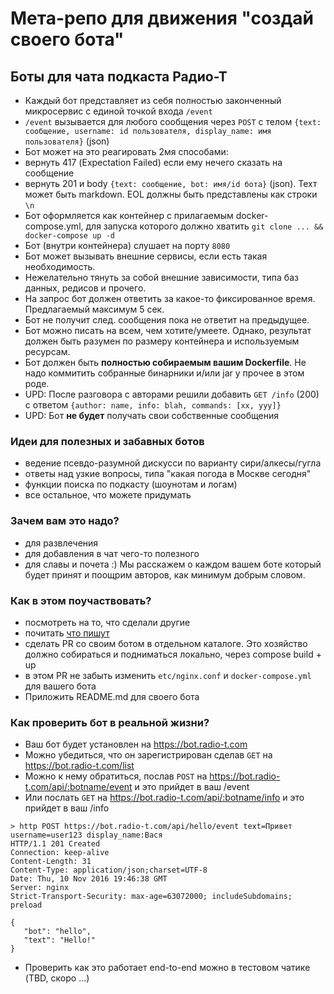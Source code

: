 # Мета-репо для движения "создай своего бота"

## Боты для чата подкаста Радио-Т

- Каждый бот представляет из себя полностью законченный микросервис с единой точкой входа `/event`
- `/event` вызывается для любого сообщения через `POST` с телом `{text: сообщение, username: id пользователя, display_name: имя пользователя}` (json)
- Бот может на это реагировать 2мя способами:
 - вернуть 417 (Expectation Failed) если ему нечего сказать на сообщение
 - вернуть 201 и body `{text: сообщение, bot: имя/id бота}` (json). Техт может быть markdown. EOL должны быть представлены как строки `\n`
- Бот оформляется как контейнер с прилагаемым docker-compose.yml, для запуска которого должно хватить `git clone ... && docker-compose up -d`
- Бот (внутри контейнера) слушает на порту `8080`
- Бот может вызывать внешние сервисы, если есть такая необходимость.
- Нежелательно тянуть за собой внешние зависимости, типа баз данных, редисов и прочего.
- На запрос бот должен ответить за какое-то фиксированное время. Предлагаемый максимум 5 сек.
- Бот не получит след. сообщения пока не ответит на предыдущее.
- Бот можно писать на всем, чем хотите/умеете. Однако, результат должен быть разумен по размеру контейнера и используемым ресурсам.
- Бот должен быть **полностью собираемым вашим Dockerfile**. Не надо коммитить собранные бинарники и/или jar у прочее в этом роде.
- UPD: После разговора с авторами решили добавить `GET /info` (200) с ответом `{author: name, info: blah, commands: [xx, yyy]}`
- UPD: Бот **не будет** получать свои собственные сообщения

### Идеи для полезных и забавных ботов
- ведение псевдо-разумной дискусси по варианту сири/алкесы/гугла
- ответы над узкие вопросы, типа "какая погода в Москве сегодня"
- функции поиска по подкасту (шоунотам и логам)
- все остальное, что можете придумать

### Зачем вам это надо?
- для развлечения
- для добавления в чат чего-то полезного
- для славы и почета :) Мы расскажем о каждом вашем боте который будет принят и поощрим авторов, как минимум добрым словом.

### Как в этом поучаствовать?
- посмотреть на то, что сделали другие
- почитать [что пишут](https://radio-t.com/p/2016/11/06/bot/)
- сделать PR со своим ботом в отдельном каталоге. Это хозяйство должно собираться и подниматься локально, через compose build + up
- в этом PR не забыть изменить `etc/nginx.conf` и `docker-compose.yml` для вашего бота
- Приложить README.md для своего бота

### Как проверить бот в реальной жизни?
- Ваш бот будет установлен на https://bot.radio-t.com
- Можно убедиться, что он зарегистрирован сделав `GET` на https://bot.radio-t.com/list
- Можно к нему обратиться, послав `POST` на https://bot.radio-t.com/api/:botname/event и это прийдет в ваш /event
- Или послать `GET` на https://bot.radio-t.com/api/:botname/info и это прийдет в ваш /info
 ```
 > http POST https://bot.radio-t.com/api/hello/event text=Привет username=user123 display_name:Вася
 HTTP/1.1 201 Created
 Connection: keep-alive
 Content-Length: 31
 Content-Type: application/json;charset=UTF-8
 Date: Thu, 10 Nov 2016 19:46:38 GMT
 Server: nginx
 Strict-Transport-Security: max-age=63072000; includeSubdomains; preload

 {
    "bot": "hello",
    "text": "Hello!"
 }
 ```
- Проверить как это работает end-to-end можно в тестовом чатике (TBD, скоро ...)

